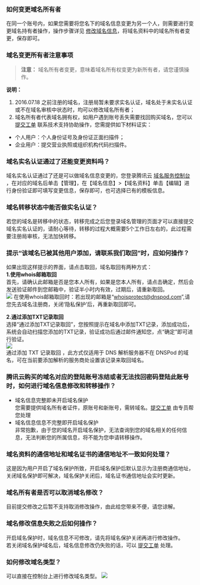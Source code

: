 ### 如何变更域名所有者
在同一个账号内，如果您需要将您名下的域名信息变更为另一个人，则需要进行变更域名持有者操作，操作步骤详见 [修改域名信息](https://cloud.tencent.com/document/product/242/3648)，将域名资料中的域名所有者变更，保存即可。

### 域名变更所有者注意事项
>**注意：**
>域名所有者变更，意味着域名所有权变更为新所有者，请您谨慎操作。

**说明：**
1. 2016.07.18 之前注册的域名，注册局暂未要求实名认证，域名处于未实名认证或不在域名审核中状态时，均可以修改域名所有者；
2. 域名所有者代表域名拥有权，如用户遇到账号丢失需要找回购买域名，您可以 [提交工单](https://console.cloud.tencent.com/workorder/category/create?level1_id=16&level2_id=17&level1_name=%E5%85%B6%E4%BB%96%E6%9C%8D%E5%8A%A1&level2_name=%E5%9F%9F%E5%90%8D) 联系技术支持协助操作，您需提供如下材料证实：
 - 个人用户：个人身份证号及身份证正面扫描件；
 - 企业用户：提交营业执照或组织机构代码扫描件。

### 域名实名认证通过了还能变更资料吗？
域名实名认证通过了还是可以做域名信息变更的，您登录腾讯云 [域名服务控制台](https://console.cloud.tencent.com/domain/mydomain) ，在对应的域名后单击【管理】，在【域名信息】>【域名资料】单击【编辑】进行身份验证即可填写变更信息，保存即可，也可选择已有的模板信息。

### 域名转移状态中能否做实名认证？
若您的域名是转移中的状态，转移完成之后您登录域名管理的页面才可以直接提交域名实名认证的，请耐心等待，转移的过程大概需要5个工作日左右的，此过程需要注册局审核，无法加快转移。

### 提示“该域名已被其他用户添加，请联系我们取回”时，应如何操作？
如果出现这样提示的界面，请点击取回，域名取回有两种方式：      
__1.使用whois邮箱取回__   
首先，请确认此邮箱是否是您本人所有，如果是您本人所有，请点击确定，然后会发送验证邮件到您邮箱中，验证半小时内有效，过期后，请重新取回。  
![](//bot1024-1253841380.file.myqcloud.com/b4de73d0ca8311e7acc85254000ab150.png)
在使用whois邮箱取回时：若出现的邮箱是“whoisprotect@dnspod.com”,请您先去域名注册商，关闭‘隐私保护’后，再重新取回即可。  

__2.通过添加TXT记录取回__     
选择“通过添加TXT记录取回”，您按照提示在域名中添加TXT记录，添加成功后，系统会自动扫描您添加的TXT记录，验证成功后通过邮件通知您，点“确定”即可进行验证。  
![](//bot1024-1253841380.file.myqcloud.com/c0f5fb3eca8311e78cea5254000ab150.png)  
 通过添加 TXT 记录取回 ，此方式仅适用于 DNS 解析服务器不在 DNSPod 的域名，可在当前要添加解析的服务商处设置该记录来取回域名。

### 腾讯云购买的域名对应的登陆账号冻结或者无法找回密码登陆此账号时，如何进行域名信息修改和转移操作？
* 域名信息完整即未开启域名保护  
您需要提供域名所有者证件，原账号和新账号，需转域名。[提交工单](https://console.cloud.tencent.com/workorder/category) 由专员帮您处理
* 域名信息信息不完整即开启域名保护  
非常抱歉，由于您的域名开启域名保护，无法查询到您的域名相关的任何信息，无法判断您的所属信息，将不能为您申请转移操作。  

### 域名资料的通信地址和域名证书的通信地址不一致如何处理？
这是因为用户开启了域名保护所致，开启域名保护后默认显示为注册商通信地址，关闭域名保护即可解决，域名保护关闭后，域名证书通信地址会实时更新。

### 域名所有者是否可以取消域名修改？
目前提交修改之后暂不支持取消修改操作，由此给您带来不便，请您谅解。

### 域名修改信息失败之后如何操作？
开启域名保护时，域名信息不可修改，请先将域名保护关闭再进行修改操作。    
若关闭域名保护域名后，域名信息修改仍失败的话，可以 [提交工单](https://console.cloud.tencent.com/workorder/category) 处理。

### 如何修改域名类型？
可以直接在控制台上进行修改域名类型。
![](//bot1024-1253841380.file.myqcloud.com/9631d942527111e8844a5254000ab150.png)


